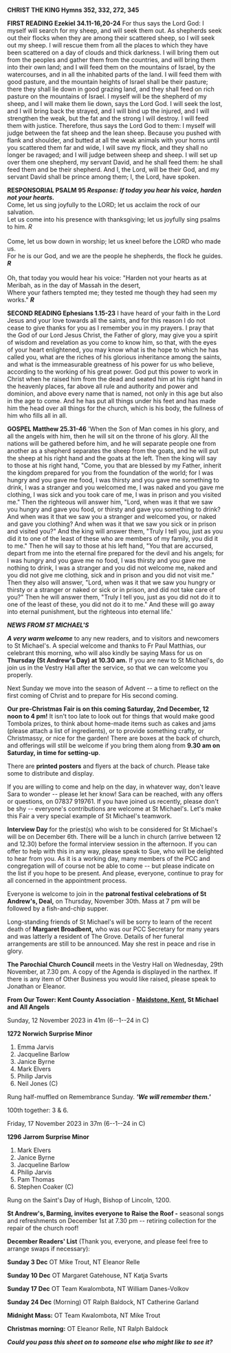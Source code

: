 **CHRIST THE KING Hymns 352, 332, 272, 345**

**FIRST READING Ezekiel 34.11-16,20-24** For thus says the Lord God: I
myself will search for my sheep, and will seek them out. As shepherds
seek out their flocks when they are among their scattered sheep, so I
will seek out my sheep. I will rescue them from all the places to which
they have been scattered on a day of clouds and thick darkness. I will
bring them out from the peoples and gather them from the countries, and
will bring them into their own land; and I will feed them on the
mountains of Israel, by the watercourses, and in all the inhabited parts
of the land. I will feed them with good pasture, and the mountain
heights of Israel shall be their pasture; there they shall lie down in
good grazing land, and they shall feed on rich pasture on the mountains
of Israel. I myself will be the shepherd of my sheep, and I will make
them lie down, says the Lord God. I will seek the lost, and I will bring
back the strayed, and I will bind up the injured, and I will strengthen
the weak, but the fat and the strong I will destroy. I will feed them
with justice. Therefore, thus says the Lord God to them: I myself will
judge between the fat sheep and the lean sheep. Because you pushed with
flank and shoulder, and butted at all the weak animals with your horns
until you scattered them far and wide, I will save my flock, and they
shall no longer be ravaged; and I will judge between sheep and sheep. I
will set up over them one shepherd, my servant David, and he shall feed
them: he shall feed them and be their shepherd. And I, the Lord, will be
their God, and my servant David shall be prince among them; I, the Lord,
have spoken.

**RESPONSORIAL PSALM 95 *Response:*** ***If today you hear his voice,
harden not your hearts.***\
Come, let us sing joyfully to the LORD; let us acclaim the rock of our
salvation.\
Let us come into his presence with thanksgiving; let us joyfully sing
psalms to him. *R*\
\
Come, let us bow down in worship; let us kneel before the LORD who made
us.\
For he is our God, and we are the people he shepherds, the flock he
guides. ***R***\
\
Oh, that today you would hear his voice: "Harden not your hearts as at
Meribah, as in the day of Massah in the desert,\
Where your fathers tempted me; they tested me though they had seen my
works." ***R***

**SECOND READING Ephesians 1.15-23** I have heard of your faith in the
Lord Jesus and your love towards all the saints, and for this reason I
do not cease to give thanks for you as I remember you in my prayers. I
pray that the God of our Lord Jesus Christ, the Father of glory, may
give you a spirit of wisdom and revelation as you come to know him, so
that, with the eyes of your heart enlightened, you may know what is the
hope to which he has called you, what are the riches of his glorious
inheritance among the saints, and what is the immeasurable greatness of
his power for us who believe, according to the working of his great
power. God put this power to work in Christ when he raised him from the
dead and seated him at his right hand in the heavenly places, far above
all rule and authority and power and dominion, and above every name that
is named, not only in this age but also in the age to come. And he has
put all things under his feet and has made him the head over all things
for the church, which is his body, the fullness of him who fills all in
all.

**GOSPEL Matthew 25.31-46** 'When the Son of Man comes in his glory, and
all the angels with him, then he will sit on the throne of his glory.
All the nations will be gathered before him, and he will separate people
one from another as a shepherd separates the sheep from the goats, and
he will put the sheep at his right hand and the goats at the left. Then
the king will say to those at his right hand, "Come, you that are
blessed by my Father, inherit the kingdom prepared for you from the
foundation of the world; for I was hungry and you gave me food, I was
thirsty and you gave me something to drink, I was a stranger and you
welcomed me, I was naked and you gave me clothing, I was sick and you
took care of me, I was in prison and you visited me." Then the righteous
will answer him, "Lord, when was it that we saw you hungry and gave you
food, or thirsty and gave you something to drink? And when was it that
we saw you a stranger and welcomed you, or naked and gave you clothing?
And when was it that we saw you sick or in prison and visited you?" And
the king will answer them, "Truly I tell you, just as you did it to one
of the least of these who are members of my family, you did it to me."
Then he will say to those at his left hand, "You that are accursed,
depart from me into the eternal fire prepared for the devil and his
angels; for I was hungry and you gave me no food, I was thirsty and you
gave me nothing to drink, I was a stranger and you did not welcome me,
naked and you did not give me clothing, sick and in prison and you did
not visit me." Then they also will answer, "Lord, when was it that we
saw you hungry or thirsty or a stranger or naked or sick or in prison,
and did not take care of you?" Then he will answer them, "Truly I tell
you, just as you did not do it to one of the least of these, you did not
do it to me." And these will go away into eternal punishment, but the
righteous into eternal life.'

***NEWS FROM ST MICHAEL\'S***

***A very warm welcome*** to any new readers, and to visitors and
newcomers to St Michael\'s. A special welcome and thanks to Fr Paul
Matthias, our celebrant this morning, who will also kindly be saying
Mass for us on **Thursday (St Andrew\'s Day) at 10.30 am.** If you are
new to St Michael\'s, do join us in the Vestry Hall after the service,
so that we can welcome you properly.

Next Sunday we move into the season of Advent -- a time to reflect on
the first coming of Christ and to prepare for His second coming.

**Our pre-Christmas Fair is on this coming Saturday, 2nd December, 12
noon to 4 pm!** It isn\'t too late to look out for things that would
make good Tombola prizes, to think about home-made items such as cakes
and jams (please attach a list of ingredients), or to provide something
crafty, or Christmassy, or nice for the garden! There are boxes at the
back of church, and offerings will still be welcome if you bring them
along from **9.30 am on Saturday, in time for setting-up**.

There are **printed posters** and flyers at the back of church. Please
take some to distribute and display.

If you are willing to come and help on the day, in whatever way, don\'t
leave Sara to wonder -- please let her know! Sara can be reached, with
any offers or questions, on 07837 919761. If you have joined us
recently, please don\'t be shy -- everyone\'s contributions are welcome
at St Michael\'s. Let\'s make this Fair a very special example of St
Michael\'s teamwork.

**Interview Day** for the priest(s) who wish to be considered for St
Michael\'s will be on December 6th. There will be a lunch in church
(arrive between 12 and 12.30) before the formal interview session in the
afternoon. If you can offer to help with this in any way, please speak
to Sue, who will be delighted to hear from you. As it is a working day,
many members of the PCC and congregation will of course not be able to
come -- but please indicate on the list if you hope to be present. And
please, everyone, continue to pray for all concerned in the appointment
process.

Everyone is welcome to join in the **patronal festival celebrations of
St Andrew\'s, Deal,** on Thursday, November 30th. Mass at 7 pm will be
followed by a fish-and-chip supper.

Long-standing friends of St Michael\'s will be sorry to learn of the
recent death of **Margaret Broadbent,** who was our PCC Secretary for
many years and was latterly a resident of The Grove. Details of her
funeral arrangements are still to be announced. May she rest in peace
and rise in glory.

**The Parochial Church Council** meets in the Vestry Hall on Wednesday,
29th November, at 7.30 pm. A copy of the Agenda is displayed in the
narthex. If there is any item of Other Business you would like raised,
please speak to Jonathan or Eleanor.

**From Our Tower: Kent County Association** - **[Maidstone,
Kent](https://dove.cccbr.org.uk/tower/12644#_blank), St Michael and All
Angels**

Sunday, 12 November 2023 in 41m (6--1--24 in C)

**1272** **Norwich Surprise Minor**

1. Emma Jarvis
2. Jacqueline Barlow
3. Janice Byrne
4. Mark Elvers
5. Philip Jarvis
6. Neil Jones (C)

Rung half-muffled on Remembrance Sunday. ***\'We will remember them.\'***

100th together: 3 & 6.

Friday, 17 November 2023 in 37m (6--1--24 in C)

**1296** **Jarrom Surprise Minor**

1. Mark Elvers
2. Janice Byrne
3. Jacqueline Barlow
4. Philip Jarvis
5. Pam Thomas
6. Stephen Coaker (C)

Rung on the Saint\'s Day of Hugh, Bishop of Lincoln, 1200.

**St Andrew\'s, Barming, invites everyone to Raise the Roof -** seasonal
songs and refreshments on December 1st at 7.30 pm -- retiring
collection for the repair of the church roof!

**December Readers\' List** (Thank you, everyone, and please feel free
to arrange swaps if necessary):

**Sunday 3 Dec** OT Mike Trout, NT Eleanor Relle

**Sunday 10 Dec** OT Margaret Gatehouse, NT Katja Svarts

**Sunday 17 Dec** OT Team Kwalombota, NT William Danes-Volkov

**Sunday 24 Dec** (Morning) OT Ralph Baldock, NT Catherine Garland

**Midnight Mass:** OT Team Kwalombota, NT Mike Trout

**Christmas morning:** OT Eleanor Relle, NT Ralph Baldock

***Could you pass this sheet on to someone else who might like to see
it?***

